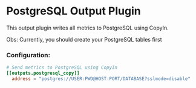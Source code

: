# PostgreSQL Output Plugin

This output plugin writes all metrics to PostgreSQL using CopyIn.

Obs: Currently, you should create your PostgreSQL tables first

### Configuration:

```toml
# Send metrics to PostgreSQL using CopyIn
[[outputs.postgresql_copy]]
  address = "postgres://USER:PWD@HOST:PORT/DATABASE?sslmode=disable"
```
